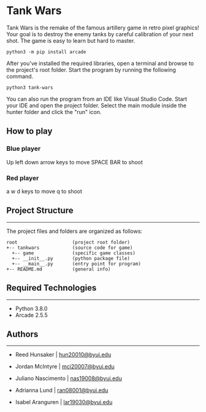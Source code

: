 # Tank Wars 

Tank Wars is the remake of the famous artillery game in retro pixel graphics!
Your goal is to destroy the enemy tanks by careful calibration of your next shot.
The game is easy to learn but hard to master.

```
python3 -m pip install arcade
```
After you've installed the required libraries, open a terminal and browse to the 
project's root folder. Start the program by running the following command.

```
python3 tank-wars
```
You can also run the program from an IDE like Visual Studio Code. Start your IDE 
and open the project folder. Select the main module inside the hunter folder and 
click the "run" icon.


## How to play

### Blue player 
Up left down arrow keys to move
SPACE BAR to shoot 

### Red player
a w d keys to move
q to shoot


## Project Structure
---
The project files and folders are organized as follows:
```
root                    (project root folder)
+-- tankwars            (source code for game)
  +-- game              (specific game classes)
  +-- __init__.py       (python package file)
  +-- __main__.py       (entry point for program)
+-- README.md           (general info)
```

## Required Technologies
---
* Python 3.8.0
* Arcade 2.5.5

## Authors
---
* Reed Hunsaker | hun20010@byui.edu

* Jordan McIntyre | mci20007@byui.edu

* Juliano Nascimento | nas19008@byui.edu

* Adrianna Lund | ran08001@byui.edu

* Isabel Aranguren | lar19030@byui.edu
